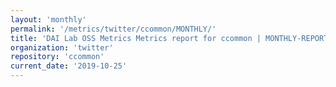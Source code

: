 ```yaml
---
layout: 'monthly'
permalink: '/metrics/twitter/ccommon/MONTHLY/'
title: 'DAI Lab OSS Metrics Metrics report for ccommon | MONTHLY-REPORT-2019-10-25'
organization: 'twitter'
repository: 'ccommon'
current_date: '2019-10-25'
---
```

